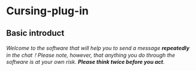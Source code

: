 # Cursing-plug-in
## Basic introduct
###### Welcome to the software that will help you to send a message **repeatedly** in the chat！Please note, however, that anything you do through the software is at your own risk. **Please think twice before you act**.
